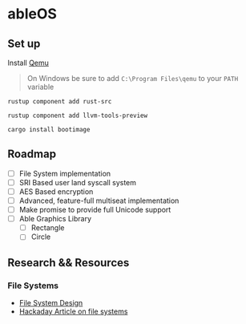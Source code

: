 # ableOS
## Set up

Install [Qemu](https://www.qemu.org/)

> On Windows be sure to add `C:\Program Files\qemu` to your `PATH` variable

`rustup component add rust-src`

`rustup component add llvm-tools-preview`

`cargo install bootimage`

## Roadmap
- [ ] File System implementation
- [ ] SRI Based user land syscall system
- [ ] AES Based encryption
- [ ] Advanced, feature-full multiseat implementation
- [ ] Make promise to provide full Unicode support
- [ ] Able Graphics Library
  - [ ] Rectangle
  - [ ] Circle

## Research && Resources
### File Systems
- [File System Design](http://web.cs.ucla.edu/classes/fall10/cs111/scribe/11a/)
- [Hackaday Article on file systems](https://hackaday.com/2019/01/24/cool-tools-a-little-filesystem-that-keeps-your-bits-on-lock/)